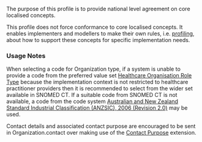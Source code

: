 The purpose of this profile is to provide national level agreement on core localised concepts. 

This profile does not force conformance to core localised concepts. It enables implementers and modellers to make their own rules, i.e. [profiling](http://hl7.org/fhir/profiling.html), about how to support these concepts for specific implementation needs.

### Usage Notes

When selecting a code for Organization type, if a system is unable to provide a code from the preferred value set [Healthcare Organisation Role Type](https://healthterminologies.gov.au/fhir/ValueSet/healthcare-organisation-role-type-1) because the implementation context is not restricted to healthcare practitioner providers then it is recommended to select from the wider set available in SNOMED CT. If a suitable code from SNOMED CT is not available, a code from the code system [Australian and New Zealand Standard Industrial Classification (ANZSIC), 2006 (Revision 2.0)](https://www.healthterminologies.gov.au/integration/R4/fhir/CodeSystem/anzsic-2006-20130626) may be used.

Contact details and associated contact purpose are encouraged to be sent in Organization.contact over making use of the [Contact Purpose](StructureDefinition-contact-purpose.html) extension.
